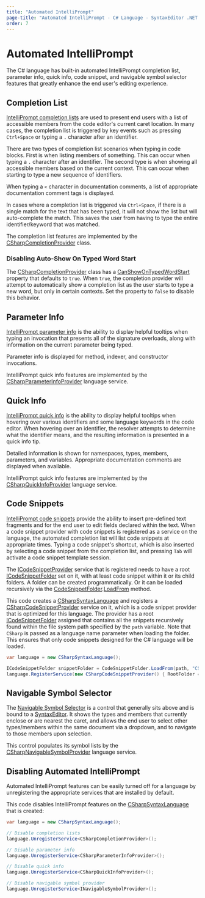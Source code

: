 ```yaml
---
title: "Automated IntelliPrompt"
page-title: "Automated IntelliPrompt - C# Language - SyntaxEditor .NET Languages Add-on"
order: 7
---
```

# Automated IntelliPrompt

The C# language has built-in automated IntelliPrompt completion list, parameter info, quick info, code snippet, and navigable symbol selector features that greatly enhance the end user's editing experience.

## Completion List

[IntelliPrompt completion lists](../../user-interface/intelliprompt/completion-list.md) are used to present end users with a list of accessible members from the code editor's current caret location.  In many cases, the completion list is triggered by key events such as pressing `Ctrl+Space` or typing a `.` character after an identifier.

There are two types of completion list scenarios when typing in code blocks.  First is when listing members of something.  This can occur when typing a `.` character after an identifier.  The second type is when showing all accessible members based on the current context.  This can occur when starting to type a new sequence of identifiers.

When typing a `<` character in documentation comments, a list of appropriate documentation comment tags is displayed.

In cases where a completion list is triggered via `Ctrl+Space`, if there is a single match for the text that has been typed, it will not show the list but will auto-complete the match.  This saves the user from having to type the entire identifier/keyword that was matched.

The completion list features are implemented by the [CSharpCompletionProvider](xref:ActiproSoftware.Text.Languages.CSharp.Implementation.CSharpCompletionProvider) class.

### Disabling Auto-Show On Typed Word Start

The [CSharpCompletionProvider](xref:ActiproSoftware.Text.Languages.CSharp.Implementation.CSharpCompletionProvider) class has a [CanShowOnTypedWordStart](xref:ActiproSoftware.Text.Languages.DotNet.Implementation.DotNetCompletionProviderBase.CanShowOnTypedWordStart) property that defaults to `true`.  When `true`, the completion provider will attempt to automatically show a completion list as the user starts to type a new word, but only in certain contexts.  Set the property to `false` to disable this behavior.

## Parameter Info

[IntelliPrompt parameter info](../../user-interface/intelliprompt/parameter-info.md) is the ability to display helpful tooltips when typing an invocation that presents all of the signature overloads, along with information on the current parameter being typed.

Parameter info is displayed for method, indexer, and constructor invocations.

IntelliPrompt quick info features are implemented by the [CSharpParameterInfoProvider](xref:ActiproSoftware.Text.Languages.CSharp.Implementation.CSharpParameterInfoProvider) language service.

## Quick Info

[IntelliPrompt quick info](../../user-interface/intelliprompt/quick-info.md) is the ability to display helpful tooltips when hovering over various identifiers and some language keywords in the code editor.  When hovering over an identifier, the resolver attempts to determine what the identifier means, and the resulting information is presented in a quick info tip.

Detailed information is shown for namespaces, types, members, parameters, and variables.  Appropriate documentation comments are displayed when available.

IntelliPrompt quick info features are implemented by the [CSharpQuickInfoProvider](xref:ActiproSoftware.Text.Languages.CSharp.Implementation.CSharpQuickInfoProvider) language service.

## Code Snippets

[IntelliPrompt code snippets](../../user-interface/intelliprompt/code-snippets.md) provide the ability to insert pre-defined text fragments and for the end user to edit fields declared within the text.  When a code snippet provider with code snippets is registered as a service on the language, the automated completion list will list code snippets at appropriate times.  Typing a code snippet's shortcut, which is also inserted by selecting a code snippet from the completion list, and pressing `Tab` will activate a code snippet template session.

The [ICodeSnippetProvider](xref:ActiproSoftware.UI.WinForms.Controls.SyntaxEditor.IntelliPrompt.ICodeSnippetProvider) service that is registered needs to have a root [ICodeSnippetFolder](xref:ActiproSoftware.UI.WinForms.Controls.SyntaxEditor.IntelliPrompt.ICodeSnippetFolder) set on it, with at least code snippet within it or its child folders.  A folder can be created programmatically. Or it can be loaded recursively via the [CodeSnippetFolder](xref:ActiproSoftware.UI.WinForms.Controls.SyntaxEditor.IntelliPrompt.Implementation.CodeSnippetFolder).[LoadFrom](xref:ActiproSoftware.UI.WinForms.Controls.SyntaxEditor.IntelliPrompt.Implementation.CodeSnippetFolder.LoadFrom*) method.

This code creates a [CSharpSyntaxLanguage](xref:ActiproSoftware.Text.Languages.CSharp.Implementation.CSharpSyntaxLanguage) and registers a [CSharpCodeSnippetProvider](xref:ActiproSoftware.Text.Languages.CSharp.Implementation.CSharpCodeSnippetProvider) service on it, which is a code snippet provider that is optimized for this language.  The provider has a root [ICodeSnippetFolder](xref:ActiproSoftware.UI.WinForms.Controls.SyntaxEditor.IntelliPrompt.ICodeSnippetFolder) assigned that contains all the snippets recursively found within the file system path specified by the `path` variable.  Note that `CSharp` is passed as a language name parameter when loading the folder.  This ensures that only code snippets designed for the C# language will be loaded.

```csharp
var language = new CSharpSyntaxLanguage();

ICodeSnippetFolder snippetFolder = CodeSnippetFolder.LoadFrom(path, "CSharp");
language.RegisterService(new CSharpCodeSnippetProvider() { RootFolder = snippetFolder });
```

## Navigable Symbol Selector

The [Navigable Symbol Selector](../../user-interface/intelliprompt/navigable-symbol-selector.md) is a control that generally sits above and is bound to a [SyntaxEditor](xref:ActiproSoftware.UI.WinForms.Controls.SyntaxEditor.SyntaxEditor).  It shows the types and members that currently enclose or are nearest the caret, and allows the end user to select other types/members within the same document via a dropdown, and to navigate to those members upon selection.

This control populates its symbol lists by the [CSharpNavigableSymbolProvider](xref:ActiproSoftware.Text.Languages.CSharp.Implementation.CSharpNavigableSymbolProvider) language service.

## Disabling Automated IntelliPrompt

Automated IntelliPrompt features can be easily turned off for a language by unregistering the appropriate services that are installed by default.

This code disables IntelliPrompt features on the [CSharpSyntaxLanguage](xref:ActiproSoftware.Text.Languages.CSharp.Implementation.CSharpSyntaxLanguage) that is created:

```csharp
var language = new CSharpSyntaxLanguage();

// Disable completion lists
language.UnregisterService<CSharpCompletionProvider>();

// Disable parameter info
language.UnregisterService<CSharpParameterInfoProvider>();

// Disable quick info
language.UnregisterService<CSharpQuickInfoProvider>();

// Disable navigable symbol provider
language.UnregisterService<INavigableSymbolProvider>();
```
